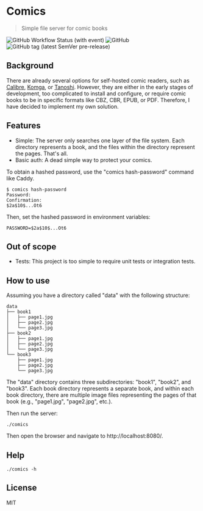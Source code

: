 # Comics

> Simple file server for comic books

![GitHub Workflow Status (with event)](https://img.shields.io/github/actions/workflow/status/henry40408/comics/.github%2Fworkflows%2Fworkflow.yaml)
![GitHub](https://img.shields.io/github/license/henry40408/comics)
![GitHub tag (latest SemVer pre-release)](https://img.shields.io/github/v/tag/henry40408/comics)

## Background

There are already several options for self-hosted comic readers, such as [Calibre](https://github.com/janeczku/calibre-web), [Komga](https://github.com/gotson/komga), or [Tanoshi](https://github.com/faldez/tanoshi). However, they are either in the early stages of development, too complicated to install and configure, or require comic books to be in specific formats like CBZ, CBR, EPUB, or PDF. Therefore, I have decided to implement my own solution.

## Features

* Simple: The server only searches one layer of the file system. Each directory represents a book, and the files within the directory represent the pages. That's all.
* Basic auth: A dead simple way to protect your comics.

To obtain a hashed password, use the "comics hash-password" command like Caddy.

```
$ comics hash-password
Password:
Confirmation:
$2a$10$...Ot6
```

Then, set the hashed password in environment variables:

```
PASSWORD=$2a$10$...Ot6
```

## Out of scope

* Tests: This project is too simple to require unit tests or integration tests.

## How to use

Assuming you have a directory called "data" with the following structure:

```
data
├── book1
│   ├── page1.jpg
│   ├── page2.jpg
│   └── page3.jpg
├── book2
│   ├── page1.jpg
│   ├── page2.jpg
│   └── page3.jpg
└── book3
    ├── page1.jpg
    ├── page2.jpg
    └── page3.jpg
```

The "data" directory contains three subdirectories: "book1", "book2", and "book3". Each book directory represents a separate book, and within each book directory, there are multiple image files representing the pages of that book (e.g., "page1.jpg", "page2.jpg", etc.).

Then run the server:

```
./comics
```

Then open the browser and navigate to http://localhost:8080/.

## Help

```
./comics -h
```

## License

MIT
